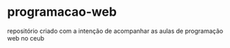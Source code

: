 # programacao-web

repositório criado com a intenção de acompanhar as aulas de programação web no ceub
